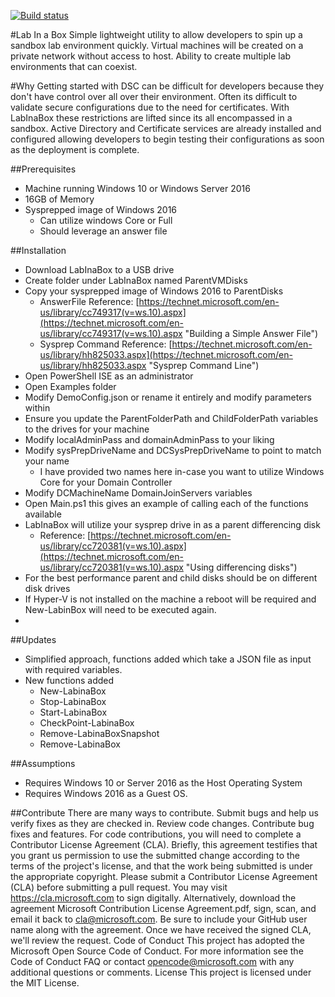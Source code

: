 [![Build status](https://ci.appveyor.com/api/projects/status/6a59vfritv4kbc7d/branch/master?svg=true)](https://ci.appveyor.com/project/Microsoft/DSC-data-driven-deployment/branch/master)

#Lab In a Box
Simple lightweight utility to allow developers to spin up a sandbox lab environment quickly.    Virtual machines will be created on a private network without access to host. Ability to create multiple lab environments that can coexist.
 
#Why
Getting started with DSC can be difficult for developers because they don't have control over all over their environment.  Often its difficult to validate secure configurations due to the need for certificates.  With LabInaBox these restrictions are lifted since its all encompassed in a sandbox.  Active Directory and Certificate services are already installed and configured allowing developers to begin testing their configurations as soon as the deployment is complete.

##Prerequisites
* Machine running Windows 10 or Windows Server 2016
* 16GB of Memory
* Sysprepped image of Windows 2016
	* Can utilize windows Core or Full
	* Should leverage an answer file  

##Installation
* Download LabInaBox to a USB drive
* Create folder under LabInaBox named ParentVMDisks
* Copy your sysprepped image of Windows 2016 to ParentDisks
	* AnswerFile Reference: [https://technet.microsoft.com/en-us/library/cc749317(v=ws.10).aspx](https://technet.microsoft.com/en-us/library/cc749317(v=ws.10).aspx "Building a Simple Answer File")
	* Sysprep Command Reference: [https://technet.microsoft.com/en-us/library/hh825033.aspx](https://technet.microsoft.com/en-us/library/hh825033.aspx "Sysprep Command Line")
* Open PowerShell ISE as an administrator
* Open Examples folder
* Modify DemoConfig.json or rename it entirely and modify parameters within
* Ensure you update the ParentFolderPath and ChildFolderPath variables to the drives for your machine
* Modify localAdminPass and domainAdminPass to your liking 
* Modify sysPrepDriveName and DCSysPrepDriveName to point to match your name
	* I have provided two names here in-case you want to utilize Windows Core for your Domain Controller
* Modify DCMachineName DomainJoinServers variables
* Open Main.ps1 this gives an example of calling each of the functions available
* LabInaBox will utilize your sysprep drive in as a parent differencing disk
	* Reference: [https://technet.microsoft.com/en-us/library/cc720381(v=ws.10).aspx](https://technet.microsoft.com/en-us/library/cc720381(v=ws.10).aspx "Using differencing disks")
* For the best performance parent and child disks should be on different disk drives
* If Hyper-V is not installed on the machine a reboot will be required and New-LabinBox will need to be executed again.
* 
##Updates
* Simplified approach, functions added which take a JSON file as input with required variables.  
* New functions added
	* New-LabinaBox
	* Stop-LabinaBox
	* Start-LabinaBox
	* CheckPoint-LabinaBox
	* Remove-LabinaBoxSnapshot
	* Remove-LabinaBox


##Assumptions
* Requires Windows 10 or Server 2016 as the Host Operating System
* Requires Windows 2016 as a Guest OS.

##Contribute
There are many ways to contribute.
Submit bugs and help us verify fixes as they are checked in.
Review code changes.
Contribute bug fixes and features.
For code contributions, you will need to complete a Contributor License Agreement (CLA). Briefly, this agreement testifies that you grant us permission to use the submitted change according to the terms of the project's license, and that the work being submitted is under the appropriate copyright.
Please submit a Contributor License Agreement (CLA) before submitting a pull request. You may visit https://cla.microsoft.com to sign digitally. Alternatively, download the agreement Microsoft Contribution License Agreement.pdf, sign, scan, and email it back to cla@microsoft.com. Be sure to include your GitHub user name along with the agreement. Once we have received the signed CLA, we'll review the request.
Code of Conduct
This project has adopted the Microsoft Open Source Code of Conduct. For more information see the Code of Conduct FAQ or contact opencode@microsoft.com with any additional questions or comments.
License
This project is licensed under the MIT License.